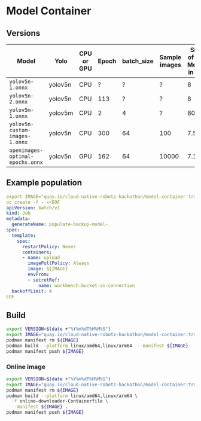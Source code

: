 # Model Container

## Versions

| Model                           | Yolo     | CPU or GPU | Epoch | batch_size | Sample images | Size of the Model in MB |
| ------------------------------- | -------- | ---------- | ----- | ---------- | ------------- | ----------------------- |
|`yolov5n-1.onnx`                 | yolov5n  | CPU        | ?     | ?          | ?             | 8                       |
|`yolov5n-2.onnx`                 | yolov5n  | CPU        | 113   | ?          | ?             | 8                       |
|`yolov5m-1.onnx`                 | yolov5m  | CPU        | 2     | 4          | ?             | 80                      | 
|`yolov5n-custom-images-1.onnx`   | yolov5n  | CPU        | 300   | 64         | 100           | 7.5                     |
|`openimages-optimal-epochs.onnx` | yolov5n  | GPU        | 162   | 64         | 10000         | 7.1                     |

## Example population

```yaml
export IMAGE="quay.io/cloud-native-robotz-hackathon/model-container:trained-uploader-1.25.83-20250515T125636"
oc create -f - <<EOF
apiVersion: batch/v1
kind: Job
metadata:
  generateName: populate-backup-model-
spec:
  template:
    spec:
      restartPolicy: Never
      containers:
      - name: upload
        imagePullPolicy: Always
        image: ${IMAGE}
        envFrom:
        - secretRef:
            name: workbench-bucket-ai-connection
  backoffLimit: 4
EOF
```

## Build

```bash
export VERSION=$(date +"%Y%m%dT%H%M%S")
export IMAGE="quay.io/cloud-native-robotz-hackathon/model-container:trained-uploader-1.25.83-${VERSION}"
podman manifest rm ${IMAGE}
podman build --platform linux/amd64,linux/arm64  --manifest ${IMAGE}  .
podman manifest push ${IMAGE}
```

### Online image

```bash
export VERSION=$(date +"%Y%m%dT%H%M%S")
export IMAGE="quay.io/cloud-native-robotz-hackathon/model-container:trained-uploader-1.25.83-online-${VERSION}"
podman manifest rm ${IMAGE}
podman build --platform linux/amd64,linux/arm64 \
  -f online-downloader-Containerfile \
  --manifest ${IMAGE} .
podman manifest push ${IMAGE}
```
